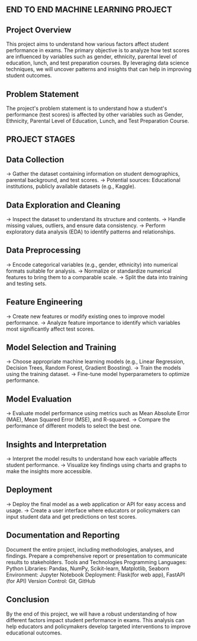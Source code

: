 ## END TO END MACHINE LEARNING PROJECT

## Project Overview

This project aims to understand how various factors affect student performance in exams. The primary objective is to analyze how test scores are influenced by variables such as gender, ethnicity, parental level of education, lunch, and test preparation courses. By leveraging data science techniques, we will uncover patterns and insights that can help in improving student outcomes.

## Problem Statement

The project's problem statement is to understand how a student's performance (test scores) is affected by other variables such as Gender, Ethnicity, Parental Level of Education, Lunch, and Test Preparation Course.

## PROJECT STAGES

## Data Collection

-> Gather the dataset containing information on student demographics, parental background, and test scores.
-> Potential sources: Educational institutions, publicly available datasets (e.g., Kaggle).

## Data Exploration and Cleaning

-> Inspect the dataset to understand its structure and contents.
-> Handle missing values, outliers, and ensure data consistency.
-> Perform exploratory data analysis (EDA) to identify patterns and relationships.

## Data Preprocessing

-> Encode categorical variables (e.g., gender, ethnicity) into numerical formats suitable for analysis.
-> Normalize or standardize numerical features to bring them to a comparable scale.
-> Split the data into training and testing sets.

## Feature Engineering

-> Create new features or modify existing ones to improve model performance.
-> Analyze feature importance to identify which variables most significantly affect test scores.

## Model Selection and Training

-> Choose appropriate machine learning models (e.g., Linear Regression, Decision Trees, Random Forest, Gradient Boosting).
-> Train the models using the training dataset.
-> Fine-tune model hyperparameters to optimize performance.

## Model Evaluation

-> Evaluate model performance using metrics such as Mean Absolute Error (MAE), Mean Squared Error (MSE), and R-squared.
-> Compare the performance of different models to select the best one.

## Insights and Interpretation

-> Interpret the model results to understand how each variable affects student performance.
-> Visualize key findings using charts and graphs to make the insights more accessible.

## Deployment

-> Deploy the final model as a web application or API for easy access and usage.
-> Create a user interface where educators or policymakers can input student data and get predictions on test scores.

## Documentation and Reporting

Document the entire project, including methodologies, analyses, and findings.
Prepare a comprehensive report or presentation to communicate results to stakeholders.
Tools and Technologies
Programming Languages: Python
Libraries: Pandas, NumPy, Scikit-learn, Matplotlib, Seaborn
Environment: Jupyter Notebook
Deployment: Flask(for web app), FastAPI (for API)
Version Control: Git, GitHub

## Conclusion

By the end of this project, we will have a robust understanding of how different factors impact student performance in exams. This analysis can help educators and policymakers develop targeted interventions to improve educational outcomes.